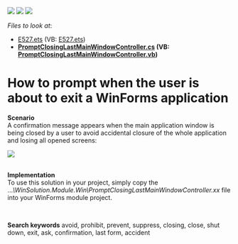 <!-- default badges list -->
![](https://img.shields.io/endpoint?url=https://codecentral.devexpress.com/api/v1/VersionRange/128592468/13.1.4%2B)
[![](https://img.shields.io/badge/Open_in_DevExpress_Support_Center-FF7200?style=flat-square&logo=DevExpress&logoColor=white)](https://supportcenter.devexpress.com/ticket/details/E527)
[![](https://img.shields.io/badge/📖_How_to_use_DevExpress_Examples-e9f6fc?style=flat-square)](https://docs.devexpress.com/GeneralInformation/403183)
<!-- default badges end -->
<!-- default file list -->
*Files to look at*:

* [E527.ets](./CS/E527.EasyTests/E527.ets) (VB: [E527.ets](./VB/E527.EasyTests/E527.ets))
* **[PromptClosingLastMainWindowController.cs](./CS/WinSolution.Module.Win/PromptClosingLastMainWindowController.cs) (VB: [PromptClosingLastMainWindowController.vb](./VB/WinSolution.Module.Win/PromptClosingLastMainWindowController.vb))**
<!-- default file list end -->
# How to prompt when the user is about to exit a WinForms application


<p><strong>Scenario</strong><br> A confirmation message appears when the main application window is being closed by a user to avoid accidental closure of the whole application and losing all opened screens:</p>
<p><img src="https://raw.githubusercontent.com/DevExpress-Examples/how-to-prompt-when-the-user-is-about-to-exit-a-winforms-application-e527/13.1.4+/media/28689d09-fa1d-49db-b569-cd531cc60616.png"></p>
<p><br> <strong>I</strong><strong>m</strong><strong>plement</strong><strong>ation</strong><br> To use this solution in your project, simply copy the ...<em>\WinSolution.Module.Win\PromptClosingLastMainWindowController</em><em>.</em><em>xx</em> file into your WinForms module project.</p>

<br/>

**Search keywords**
avoid, prohibit, prevent, suppress, closing, close, shut down, exit, ask, confirmation, last form, accident
